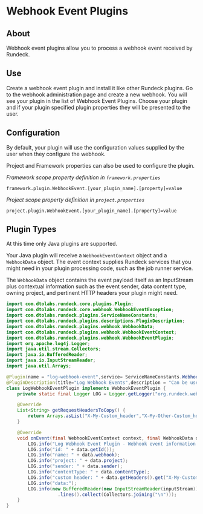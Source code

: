 # Webhook Event Plugins

## About

Webhook event plugins allow you to process a webhook event received by Rundeck.

## Use

Create a webhook event plugin and install it like other Rundeck plugins.
Go to the webhook administration page and create a new webhook. You will see your
plugin in the list of Webhook Event Plugins. Choose your plugin and if your plugin
specified plugin properties they will be presented to the user.

## Configuration

By default, your plugin will use the configuration values supplied by the user 
when they configure the webhook.

Project and Framework properties can also be used to configure the plugin.

_Framework scope property definition in `framework.properties`_

    framework.plugin.WebhookEvent.[your_plugin_name].[property]=value

_Project scope property definition in `project.properties`_

    project.plugin.WebhookEvent.[your_plugin_name].[property]=value
    
## Plugin Types

At this time only Java plugins are supported.

Your Java plugin will receive a `WebhookEventContext` object and a `WebhookData` object.
The event context supplies Rundeck services that you might need in your plugin processing code, such as
the job runner service.

The `WebhookData` object contains the event payload itself as an InputStream plus contextual information
such as the event sender, data content type, owning project, and pertinent HTTP headers your plugin might need.

```java
import com.dtolabs.rundeck.core.plugins.Plugin;
import com.dtolabs.rundeck.core.webhook.WebhookEventException;
import com.dtolabs.rundeck.plugins.ServiceNameConstants;
import com.dtolabs.rundeck.plugins.descriptions.PluginDescription;
import com.dtolabs.rundeck.plugins.webhook.WebhookData;
import com.dtolabs.rundeck.plugins.webhook.WebhookEventContext;
import com.dtolabs.rundeck.plugins.webhook.WebhookEventPlugin;
import org.apache.log4j.Logger;
import java.util.stream.Collectors;
import java.io.BufferedReader;
import java.io.InputStreamReader;
import java.util.Arrays;

@Plugin(name = "log-webhook-event",service= ServiceNameConstants.WebhookEvent)
@PluginDescription(title="Log Webhook Events",description = "Can be used to log any incoming webhook events to log4j logger 'org.rundeck.webhook.events'")
class LogWebhookEventPlugin implements WebhookEventPlugin {
    private static final Logger LOG = Logger.getLogger("org.rundeck.webhook.events");

    @Override
    List<String> getRequestHeadersToCopy() {
        return Arrays.asList("X-My-Custom_header","X-My-Other-Custom_hdr");
    }

    @Override
    void onEvent(final WebhookEventContext context, final WebhookData data) throws WebhookEventException {
        LOG.info("Log Webhook Event Plugin - Webhook event information:");
        LOG.info("id: " + data.getId());
        LOG.info("name: " + data.webhook);
        LOG.info("project: " + data.project);
        LOG.info("sender: " + data.sender);
        LOG.info("contentType: " + data.contentType);
        LOG.info("custom header: " + data.getHeaders().get("X-My-Custom_header"));
        LOG.info("data:");
        LOG.info(new BufferedReader(new InputStreamReader(inputStream))
                   .lines().collect(Collectors.joining("\n")));
    }
}
```
